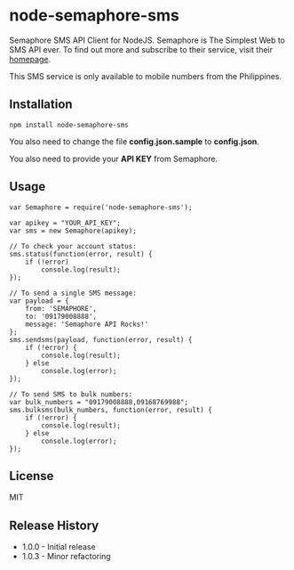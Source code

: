 # node-semaphore-sms

Semaphore SMS API Client for NodeJS. Semaphore is The Simplest Web to SMS API ever. To find out more and subscribe to their service, visit their [homepage](http://semaphore.co/).

This SMS service is only available to mobile numbers from the Philippines.

## Installation

	npm install node-semaphore-sms

You also need to change the file **config.json.sample** to **config.json**.

You also need to provide your **API KEY** from Semaphore.

## Usage

	var Semaphore = require('node-semaphore-sms');

    var apikey = "YOUR_API_KEY";
	var sms = new Semaphore(apikey);

	// To check your account status:
    sms.status(function(error, result) {
    	if (!error)
    		console.log(result);
    });	

    // To send a single SMS message:
    var payload = {
    	from: 'SEMAPHORE',
    	to: '09179008888',
    	message: 'Semaphore API Rocks!'
    };
    sms.sendsms(payload, function(error, result) {
    	if (!error) {
    		console.log(result);
    	} else
    		console.log(error);
    });    

    // To send SMS to bulk numbers:
	var bulk_numbers = "09179008888,09168769988";
    sms.bulksms(bulk_numbers, function(error, result) {
    	if (!error) {
    		console.log(result);
    	} else
    		console.log(error);
    });

## License

MIT

## Release History

* 1.0.0 - Initial release
* 1.0.3 - Minor refactoring
